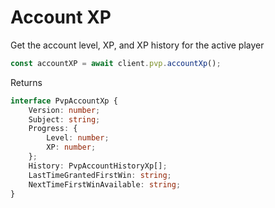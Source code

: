 # Account XP

Get the account level, XP, and XP history for the active player

```js
const accountXP = await client.pvp.accountXp();
```

Returns
```ts
interface PvpAccountXp {
    Version: number;
    Subject: string;
    Progress: {
        Level: number;
        XP: number;
    };
    History: PvpAccountHistoryXp[];
    LastTimeGrantedFirstWin: string;
    NextTimeFirstWinAvailable: string;
}
```